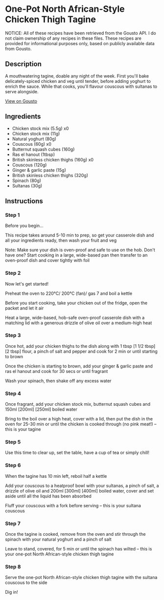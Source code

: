 # One-Pot North African-Style Chicken Thigh Tagine

NOTICE: All of these recipes have been retrieved from the Gousto API. I do not claim ownership of any recipes in these files. These recipes are provided for informational purposes only, based on publicly available data from Gousto.

## Description

A mouthwatering tagine, doable any night of the week. First you'll bake delicately-spiced chicken and veg until tender, before adding yoghurt to enrich the sauce. While that cooks, you'll flavour couscous with sultanas to serve alongside.

[View on Gousto](https://www.gousto.co.uk/recipes/cookbook/north-african-chicken-tagine-with-preserved-lemon-couscous)

## Ingredients

- Chicken stock mix (5.5g) x0
- Chicken stock mix (11g)
- Natural yoghurt (80g)
- Couscous (60g) x0
- Butternut squash cubes (160g)
- Ras el hanout (1tbsp)
- British skinless chicken thighs (160g) x0
- Couscous (120g)
- Ginger & garlic paste (15g)
- British skinless chicken thighs (320g)
- Spinach (80g)
- Sultanas (30g)

## Instructions


### Step 1

Before you begin...

This recipe takes around 5-10 min<span class="text-danger"> </span>to prep, so get your casserole dish and all your ingredients ready, then wash your fruit and veg

Note: Make sure your dish is oven-proof and safe to use on the hob. Don't have one? Start cooking in a large, wide-based pan then transfer to an oven-proof dish and cover tightly with foil


### Step 2

Now let's get started!

Preheat the oven to 220°C/ 200°C (fan)/ gas 7 and boil a kettle

Before you start cooking, take your chicken out of the fridge, open the packet and let it air

Heat a large, wide-based, hob-safe oven-proof casserole dish with a matching lid with a generous drizzle of olive oil over a medium-high heat


### Step 3

Once hot, add your chicken thighs to the dish along with 1 tbsp <span class="text-purple">[1 1/2 tbsp]<span class="text-danger"> </span>[2 tbsp] </span>flour, a pinch of salt and pepper and cook for 2 min or until starting to brown

Once the chicken is starting to brown, add your ginger & garlic paste and ras el hanout and cook for 30 secs or until fragrant

Wash your spinach, then shake off any excess water


### Step 4

Once fragrant, add your chicken stock mix, butternut squash cubes and 150ml <span class="text-purple">[200ml]</span> <span class="text-danger">[250ml] </span>boiled water

Bring to the boil over a high heat, cover with a lid, then put the dish in the oven for 25-30 min or until the chicken is cooked through (no pink meat!) – this is your tagine


### Step 5

Use this time to clear up, set the table, have a cup of tea or simply chill!


### Step 6

When the tagine has 10 min left, reboil half a kettle

Add your couscous to a heatproof bowl with your sultanas, a pinch of salt, a drizzle of olive oil and 200ml<span class="text-purple"><span class="text-danger"> [300ml] </span>[400ml] </span>boiled water, cover and set aside until all the liquid has been absorbed

Fluff your couscous with a fork before serving – this is your sultana couscous


### Step 7

Once the tagine is cooked, remove from the oven and stir through the spinach with your natural yoghurt and a pinch of salt

Leave to stand, covered, for 5 min or until the spinach has wilted – this is your one-pot North African-style chicken thigh tagine

### Step 8

Serve the one-pot North African-style chicken thigh tagine with the sultana couscous to the side

Dig in!

